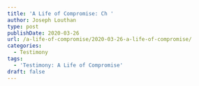 ```yaml
---
title: 'A Life of Compromise: Ch '
author: Joseph Louthan
type: post
publishDate: 2020-03-26
url: /a-life-of-compromise/2020-03-26-a-life-of-compromise/
categories:
  - Testimony
tags:
  - 'Testimony: A Life of Compromise'
draft: false
---
```

